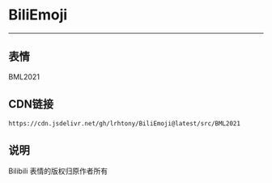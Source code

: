 
# BiliEmoji
---
## 表情
BML2021
## CDN链接
```
https://cdn.jsdelivr.net/gh/lrhtony/BiliEmoji@latest/src/BML2021
```
## 说明
Bilibili 表情的版权归原作者所有
